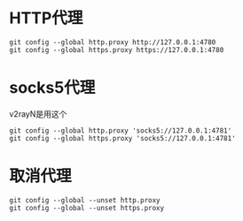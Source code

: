 # HTTP代理

```
git config --global http.proxy http://127.0.0.1:4780
git config --global https.proxy https://127.0.0.1:4780
```

# socks5代理

v2rayN是用这个

```
git config --global http.proxy 'socks5://127.0.0.1:4781'
git config --global https.proxy 'socks5://127.0.0.1:4781'
```

# 取消代理

```
git config --global --unset http.proxy
git config --global --unset https.proxy
```